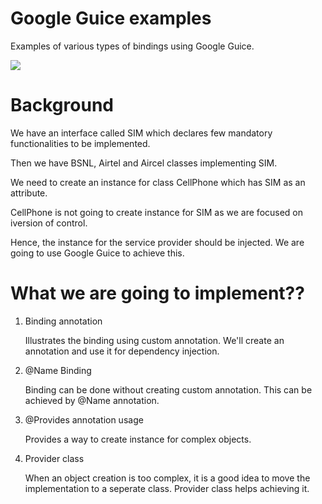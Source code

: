 # Google Guice examples
Examples of various types of bindings using Google Guice.



![](https://github.com/VinayakNBhat/google-guice-examples/blob/master/example.png)



# Background

We have an interface called SIM which declares few mandatory functionalities to be implemented.

Then we have BSNL, Airtel and Aircel classes implementing SIM.

We need to create an instance for class CellPhone which has SIM as an attribute.

CellPhone is not going to create instance for SIM as we are focused on iversion of control.

Hence, the instance for the service provider should be injected. We are going to use Google Guice to achieve this.




# What we are going to implement??

1. Binding annotation
   
   Illustrates the binding using custom annotation. We'll create an annotation and use it for dependency injection. 

2. @Name Binding
   
   Binding can be done without creating custom annotation. This can be achieved by @Name annotation.

3. @Provides annotation usage
   
   Provides a way to create instance for complex objects.

4. Provider class
   
   When an object creation is too complex, it is a good idea to move the implementation to a seperate class.
   Provider class helps achieving it.
